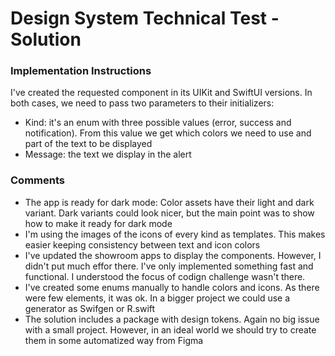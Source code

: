 # Design System Technical Test - Solution

### **Implementation Instructions**

I've created the requested component in its UIKit and SwiftUI versions. In both cases, we need to pass two parameters to their initializers:

- Kind: it's an enum with three possible values (error, success and notification). From this value we get which colors we need to use and part of the text to be displayed
- Message: the text we display in the alert

### **Comments**

- The app is ready for dark mode: Color assets have their light and dark variant. Dark variants could look nicer, but the main point was to show how to make it ready for dark mode
- I'm using the images of the icons of every kind as templates. This makes easier keeping consistency between text and icon colors
- I've updated the showroom apps to display the components. However, I didn't put much effor there. I've only implemented something fast and functional. I understood the focus of codign challenge wasn't there.
- I've created some enums manually to handle colors and icons. As there were few elements, it was ok. In a bigger project we could use a generator as Swifgen or R.swift
- The solution includes a package with design tokens. Again no big issue with a small project. However, in an ideal world we should try to create them in some automatized way from Figma

